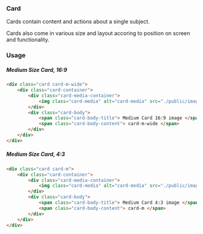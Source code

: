 ### Card
Cards contain content and actions about a single subject.

Cards also come in various size and layout accoring to position on screen and functionality.

### Usage
##### Medium Size Card, 16:9
```html
<div class="card card-m-wide">
    <div class="card-container">
        <div class="card-media-container">
            <img class="card-media" alt="card-media" src="./public/images/img_m_wide.png">
        </div>
        <div class="card-body">
            <span class="card-body-title"> Medium Card 16:9 image </span>
            <span class="card-body-content"> card-m-wide </span>
        </div>
    </div>
</div>
```
##### Medium Size Card, 4:3
```html
<div class="card card-m">
    <div class="card-container">
        <div class="card-media-container">
            <img class="card-media" alt="card-media" src="./public/images/img_m.png">
        </div>
        <div class="card-body">
            <span class="card-body-title"> Medium Card 4:3 image </span>
            <span class="card-body-content"> card-m </span>
        </div>
    </div>
</div>
```
